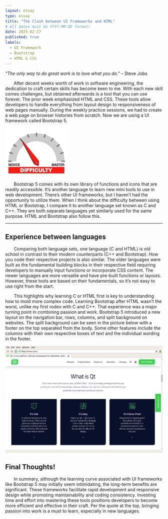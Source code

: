 ```yaml
---
layout: essay
type: essay
title: "The Clash between UI Frameworks and HTML"
# All dates must be YYYY-MM-DD format!
date: 2025-02-27
published: true
labels:
  - UI Framework
  - Bootstrap
  - HTML & CSS
---
```


*"The only way to do great work is to love what you do."* – Steve Jobs

&nbsp; &nbsp; &nbsp; &nbsp;After decent weeks worth of work in software engineering, the dedication to craft certain skills has become keen to me. With each new skill comes challenges, but obtained afterwards is a tool that you can use forever. The prior week emphasized HTML and CSS. These tools allow developers to handle everything from layout design to responsiveness of web pages manually. During the weekly practice sessions, we had to create a web page on browser histories from scratch. Now we are using a UI framework called Bootstrap 5.

<img width="200px" class="rounded float-start pe-4" src="../img/difficulty/degree_difficulty.jpg">

&nbsp; &nbsp; &nbsp; &nbsp;Bootstrap 5 comes with its own library of functions and icons that are readily accessible. It’s another language to learn new mini tools to use in web development. There’s other UI frameworks, but I haven’t had the opportunity to utilize them. When I think about the difficulty between using HTML or Bootstrap, I compare it to another language set known as C and C++. They are both separate languages yet similarly used for the same purpose. HTML and Bootstrap also follow this.

---

## Experience between languages

&nbsp; &nbsp; &nbsp; &nbsp;Comparing both language sets, one language (C and HTML) is old school in contrast to their  modern counterparts (C++ and Bootstrap).  How you code their respective projects is also similar. The older languages were built as the fundamental building blocks in their respective field requiring developers to manually input functions or incorporate CSS content. The newer languages are more versatile and have pre-built functions or layouts. However, these tools are based on their fundamentals, so it’s not easy to use right from the start.

&nbsp; &nbsp; &nbsp; &nbsp;This highlights why learning C or HTML first is key to understanding how to mold more complex code. Learning Bootstrap after HTML wasn’t the worst, unlike my first rodeo with C and C++. That experience was a major turning point in combining passion and work. Bootstrap 5 introduced a new layout on the navigation bar, rows, columns, and split background on websites. The split background can be seen in the picture below with a footer on the top separated from the body. Some other features include the columns with their own respective boxes of text and the individual wording in the footer. 

<div align="center">
  <img width="700px" class="rounded pe-4" src="../img/simplebrowser.png">  
</div>

## Final Thoughts!

&nbsp; &nbsp; &nbsp; &nbsp;In summary, although the learning curve associated with UI frameworks like Bootstrap 5 may initially seem intimidating, the long-term benefits are significant. These frameworks facilitate rapid development and responsive design while promoting maintainability and coding consistency. Investing time and effort into mastering these tools positions developers to become more efficient and effective in their craft. Per the quote at the top, bringing passion into work is a must to learn, especially in new languages.
